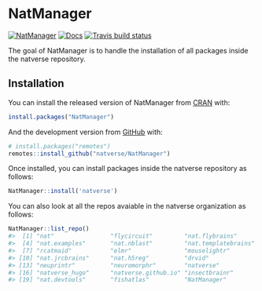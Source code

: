 
<!-- README.md is generated from README.Rmd. Please edit that file -->

# NatManager

<!-- badges: start -->

[![NatManager](https://img.shields.io/badge/NatManager-Part%20of%20the%20natverse-a241b6)](https://natverse.github.io)
[![Docs](https://img.shields.io/badge/docs-100%25-brightgreen.svg)](https://natverse.github.io/NatManager/reference/)
[![Travis build
status](https://travis-ci.org/natverse/NatManager.svg?branch=master)](https://travis-ci.org/natverse/NatManager)
<!-- badges: end -->

The goal of NatManager is to handle the installation of all packages
inside the natverse repository.

## Installation

You can install the released version of NatManager from
[CRAN](https://CRAN.R-project.org) with:

``` r
install.packages("NatManager")
```

And the development version from [GitHub](https://github.com/) with:

``` r
# install.packages("remotes")
remotes::install_github("natverse/NatManager")
```

Once installed, you can install packages inside the natverse repository
as follows:

``` r
NatManager::install('natverse')
```

You can also look at all the repos avaiable in the natverse organization
as follows:

``` r
NatManager::list_repo()
#>  [1] "nat"                "flycircuit"         "nat.flybrains"     
#>  [4] "nat.examples"       "nat.nblast"         "nat.templatebrains"
#>  [7] "rcatmaid"           "elmr"               "mouselightr"       
#> [10] "nat.jrcbrains"      "nat.h5reg"          "drvid"             
#> [13] "neuprintr"          "neuromorphr"        "natverse"          
#> [16] "natverse_hugo"      "natverse.github.io" "insectbrainr"      
#> [19] "nat.devtools"       "fishatlas"          "NatManager"
```
